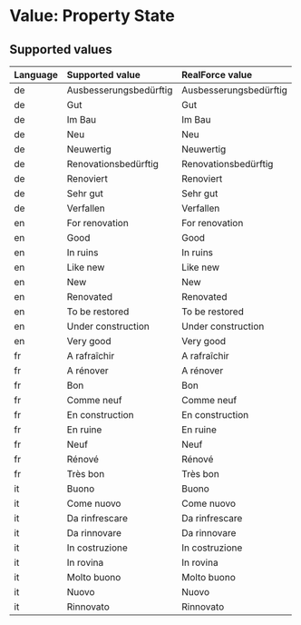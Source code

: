 # Value: Property State

## Supported values

| Language | Supported value | RealForce value |
| :--- | :--- | :--- |
| de | Ausbesserungsbedürftig | Ausbesserungsbedürftig |
| de | Gut | Gut |
| de | Im Bau | Im Bau |
| de | Neu | Neu |
| de | Neuwertig | Neuwertig |
| de | Renovationsbedürftig | Renovationsbedürftig |
| de | Renoviert | Renoviert |
| de | Sehr gut | Sehr gut |
| de | Verfallen | Verfallen |
| en | For renovation | For renovation |
| en | Good | Good |
| en | In ruins | In ruins |
| en | Like new | Like new |
| en | New | New |
| en | Renovated | Renovated |
| en | To be restored | To be restored |
| en | Under construction | Under construction |
| en | Very good | Very good |
| fr | A rafraîchir | A rafraîchir |
| fr | A rénover | A rénover |
| fr | Bon | Bon |
| fr | Comme neuf | Comme neuf |
| fr | En construction | En construction |
| fr | En ruine | En ruine |
| fr | Neuf | Neuf |
| fr | Rénové | Rénové |
| fr | Très bon | Très bon |
| it | Buono | Buono |
| it | Come nuovo | Come nuovo |
| it | Da rinfrescare | Da rinfrescare |
| it | Da rinnovare | Da rinnovare |
| it | In costruzione | In costruzione |
| it | In rovina | In rovina |
| it | Molto buono | Molto buono |
| it | Nuovo | Nuovo |
| it | Rinnovato | Rinnovato |
